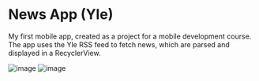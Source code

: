 # News App (Yle)

My first mobile app, created as a project for a mobile development course. The app uses the Yle RSS feed to fetch news, which are parsed and displayed in a RecyclerView.

![image](https://github.com/user-attachments/assets/6d134828-62e9-41dc-a79e-f8c06789ac1e)
![image](https://github.com/user-attachments/assets/810b43b4-636c-4675-a6af-a6ed43de0255)
